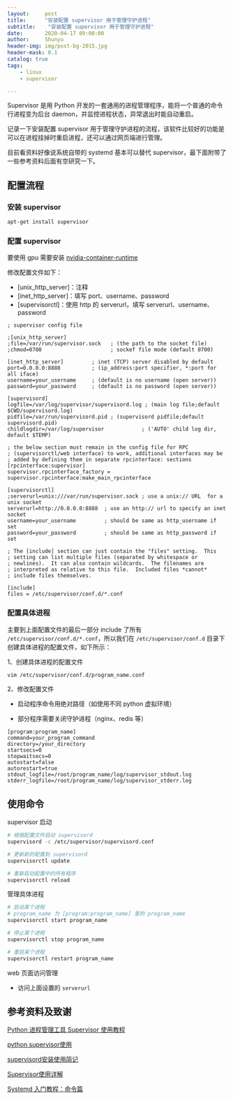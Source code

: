 ```yaml
---
layout:     post
title:      "安装配置 supervisor 用于管理守护进程"
subtitle:    "安装配置 supervisor 用于管理守护进程"
date:       2020-04-17 09:00:00
author:     Shunyu
header-img: img/post-bg-2015.jpg
header-mask: 0.1
catalog: true
tags:
    - linux
    - supervisor

---
```




Supervisor 是用 Python 开发的一套通用的进程管理程序，能将一个普通的命令行进程变为后台 daemon，并监控进程状态，异常退出时能自动重启。

记录一下安装配置 supervisor 用于管理守护进程的流程，该软件比较好的功能是可以在进程挂掉时重启进程，还可以通过网页端进行管理。

目前看资料好像说系统自带的 systemd 基本可以替代 supervisor，最下面附带了一些参考资料后面有空研究一下。



## 配置流程

### 安装 supervisor

```bash
apt-get install supervisor
```



### 配置 supervisor

要使用 gpu 需要安装 [nvidia-container-runtime](https://github.com/NVIDIA/nvidia-container-runtime/)

修改配置文件如下：

- [unix_http_server]：注释
- [inet_http_server]：填写 port、username、password
- [supervisorctl]：使用 http 的 serverurl，填写 serverurl、username、password

```config
; supervisor config file
  
;[unix_http_server]
;file=/var/run/supervisor.sock   ; (the path to the socket file)
;chmod=0700                      ; sockef file mode (default 0700)

[inet_http_server]         ; inet (TCP) server disabled by default
port=0.0.0.0:8888          ; (ip_address:port specifier, *:port for all iface)
username=your_username     ; (default is no username (open server))
password=your_password     ; (default is no password (open server))

[supervisord]
logfile=/var/log/supervisor/supervisord.log ; (main log file;default $CWD/supervisord.log)
pidfile=/var/run/supervisord.pid ; (supervisord pidfile;default supervisord.pid)
childlogdir=/var/log/supervisor            ; ('AUTO' child log dir, default $TEMP)

; the below section must remain in the config file for RPC
; (supervisorctl/web interface) to work, additional interfaces may be
; added by defining them in separate rpcinterface: sections
[rpcinterface:supervisor]
supervisor.rpcinterface_factory = supervisor.rpcinterface:make_main_rpcinterface

[supervisorctl]
;serverurl=unix:///var/run/supervisor.sock ; use a unix:// URL  for a unix socket
serverurl=http://0.0.0.0:8888  ; use an http:// url to specify an inet socket
username=your_username         ; should be same as http_username if set
password=your_password         ; should be same as http_password if set

; The [include] section can just contain the "files" setting.  This
; setting can list multiple files (separated by whitespace or
; newlines).  It can also contain wildcards.  The filenames are
; interpreted as relative to this file.  Included files *cannot*
; include files themselves.

[include]
files = /etc/supervisor/conf.d/*.conf
```



### 配置具体进程

主要到上面配置文件的最后一部分 include 了所有 `/etc/supervisor/conf.d/*.conf`，所以我们在 `/etc/supervisor/conf.d` 目录下创建具体进程的配置文件，如下所示：

1、创建具体进程的配置文件

```bash
vim /etc/supervisor/conf.d/program_name.conf
```

2、修改配置文件

- 启动程序命令用绝对路径（如使用不同 python 虚拟环境）

- 部分程序需要关闭守护进程（nginx、redis 等）

```config
[program:program_name]
command=your_program_command
directory=/your_directory
startsecs=0
stopwaitsecs=0
autostart=false
autorestart=true
stdout_logfile=/root/program_name/log/supervisor_stdout.log
stderr_logfile=/root/program_name/log/supervisor_stderr.log
```



## 使用命令

supervisor 启动

```bash
# 根据配置文件启动 supervisord
supervisord -c /etc/supervisor/supervisord.conf

# 更新新的配置到 supervisord
supervisorctl update

# 重新启动配置中的所有程序
supervisorctl reload
```



管理具体进程

```bash
# 启动某个进程
# program_name 为 [program:program_name] 里的 program_name
supervisorctl start program_name

# 停止某个进程
supervisorctl stop program_name

# 重启某个进程
supervisorctl restart program_name
```



web 页面访问管理

- 访问上面设置的 `serverurl`





## 参考资料及致谢

[Python 进程管理工具 Supervisor 使用教程](https://www.cnblogs.com/restran/p/4854623.html)

[python supervisor使用](https://www.cnblogs.com/zhaoding/p/6257363.html)

[supervisord安装使用简记](https://www.cnblogs.com/wswang/p/5795766.html)

[Supervisor使用详解](https://www.jianshu.com/p/0b9054b33db3)

[Systemd 入门教程：命令篇](http://www.ruanyifeng.com/blog/2016/03/systemd-tutorial-commands.html)